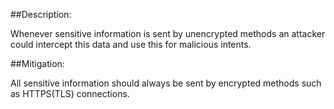 ##Description:

Whenever sensitive information is sent by unencrypted methods an attacker could intercept
this data and use this for malicious intents.

##Mitigation:

All sensitive information should always be sent by encrypted methods
such as HTTPS(TLS) connections.


